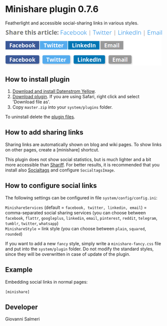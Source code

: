 # Minishare plugin 0.7.6

Featherlight and accessible social-sharing links in various styles.

![Screenshot](minishare-screenshot.png?raw=true)

## How to install plugin

1. [Download and install Datenstrom Yellow](https://github.com/datenstrom/yellow/).
2. [Download plugin](../../archive/master.zip). If you are using Safari, right click and select 'Download file as'.
3. Copy `master.zip` into your `system/plugins` folder.

To uninstall delete the [plugin files](update.ini).

## How to add sharing links

Sharing links are automatically shown on blog and wiki pages. To show links on other pages, create a [minishare] shortcut.

This plugin does not show social statistics, but is much lighter and a bit more accessible than [Shariff](https://github.com/schulle4u/yellow-plugin-shariff). For better results, it is recommended that you install also [Socialtags](https://github.com/schulle4u/yellow-plugin-socialtags) and configure `SocialtagsImage`.

## How to configure social links

The following settings can be configured in file `system/config/config.ini`:

`MinishareServices` (default = `facebook, twitter, linkedin, email`) = comma-separated social sharing services (you can choose between `facebook`, `flattr`, `googleplus`, `linkedin`, `email`, `pinterest`, `reddit`, `telegram`, `tumblr`, `twitter`, `whatsapp`)  
`MinishareStyle` = link style (you can choose between `plain`, `squared`, `rounded`) 

If you want to add a new `fancy` style, simply write a `minishare-fancy.css`  file and put into the `system/plugin` folder. Do not modify the standard styles, since they will be overwritten in case of update of the plugin.

## Example

Embedding social links in normal pages:

`[minishare]`

## Developer

Giovanni Salmeri
